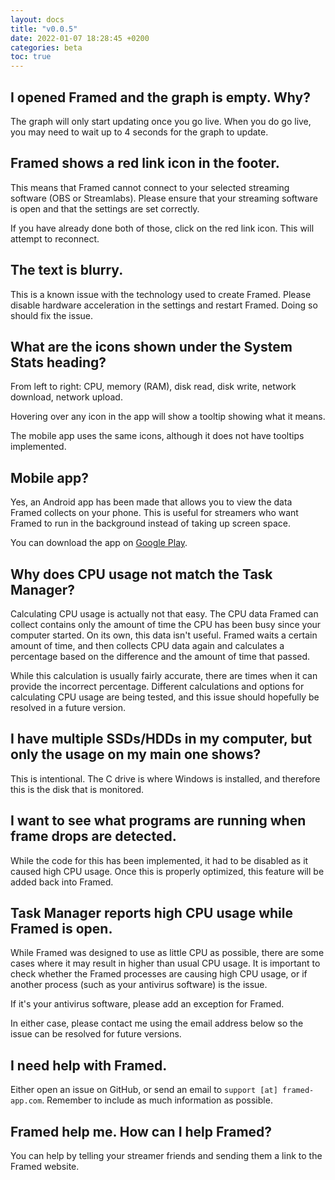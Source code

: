 ```yaml
---
layout: docs
title: "v0.0.5"
date: 2022-01-07 18:28:45 +0200
categories: beta
toc: true
---
```


## I opened Framed and the graph is empty. Why?

The graph will only start updating once you go live. When you do go live, you may need to wait up to 4 seconds for the graph to update.

## Framed shows a red link icon in the footer.

This means that Framed cannot connect to your selected streaming software (OBS or Streamlabs). Please ensure that your streaming software is open and that the settings are set correctly.

If you have already done both of those, click on the red link icon. This will attempt to reconnect.

## The text is blurry.

This is a known issue with the technology used to create Framed. Please disable hardware acceleration in the settings and restart Framed. Doing so should fix the issue.

## What are the icons shown under the System Stats heading?

From left to right: CPU, memory (RAM), disk read, disk write, network download, network upload.

Hovering over any icon in the app will show a tooltip showing what it means.

The mobile app uses the same icons, although it does not have tooltips implemented.

## Mobile app?

Yes, an Android app has been made that allows you to view the data Framed collects on your phone. This is useful for streamers who want Framed to run in the background instead of taking up screen space.

You can download the app on <a href="https://play.google.com/store/apps/details?id=dev.truewinter.framed" target="_blank" rel="noopener">Google Play</a>.

## Why does CPU usage not match the Task Manager?

Calculating CPU usage is actually not that easy. The CPU data Framed can collect contains only the amount of time the CPU has been busy since your computer started. On its own, this data isn't useful. Framed waits a certain amount of time, and then collects CPU data again and calculates a percentage based on the difference and the amount of time that passed.

While this calculation is usually fairly accurate, there are times when it can provide the incorrect percentage. Different calculations and options for calculating CPU usage are being tested, and this issue should hopefully be resolved in a future version.

## I have multiple SSDs/HDDs in my computer, but only the usage on my main one shows?

This is intentional. The C drive is where Windows is installed, and therefore this is the disk that is monitored.

## I want to see what programs are running when frame drops are detected.

While the code for this has been implemented, it had to be disabled as it caused high CPU usage. Once this is properly optimized, this feature will be added back into Framed.

## Task Manager reports high CPU usage while Framed is open.

While Framed was designed to use as little CPU as possible, there are some cases where it may result in higher than usual CPU usage. It is important to check whether the Framed processes are causing high CPU usage, or if another process (such as your antivirus software) is the issue.

If it's your antivirus software, please add an exception for Framed.

In either case, please contact me using the email address below so the issue can be resolved for future versions.

## I need help with Framed.

Either open an issue on GitHub, or send an email to `support [at] framed-app.com`. Remember to include as much information as possible.

## Framed help me. How can I help Framed?

You can help by telling your streamer friends and sending them a link to the Framed website.